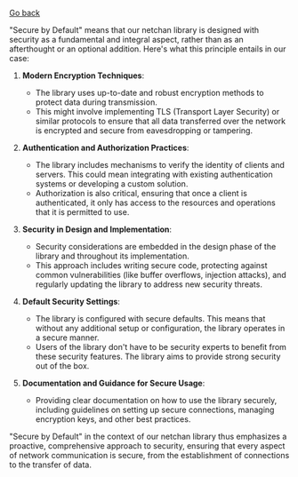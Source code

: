 [Go back](https://github.com/matveynator/netchan#general-goals-and-principles)

"Secure by Default" means that our netchan library is designed with security as a fundamental and integral aspect, rather than as an afterthought or an optional addition. Here's what this principle entails in our case:

1. **Modern Encryption Techniques**:
   - The library uses up-to-date and robust encryption methods to protect data during transmission.
   - This might involve implementing TLS (Transport Layer Security) or similar protocols to ensure that all data transferred over the network is encrypted and secure from eavesdropping or tampering.

2. **Authentication and Authorization Practices**:
   - The library includes mechanisms to verify the identity of clients and servers. This could mean integrating with existing authentication systems or developing a custom solution.
   - Authorization is also critical, ensuring that once a client is authenticated, it only has access to the resources and operations that it is permitted to use.

3. **Security in Design and Implementation**:
   - Security considerations are embedded in the design phase of the library and throughout its implementation.
   - This approach includes writing secure code, protecting against common vulnerabilities (like buffer overflows, injection attacks), and regularly updating the library to address new security threats.

4. **Default Security Settings**:
   - The library is configured with secure defaults. This means that without any additional setup or configuration, the library operates in a secure manner.
   - Users of the library don't have to be security experts to benefit from these security features. The library aims to provide strong security out of the box.

5. **Documentation and Guidance for Secure Usage**:
   - Providing clear documentation on how to use the library securely, including guidelines on setting up secure connections, managing encryption keys, and other best practices.

"Secure by Default" in the context of our netchan library thus emphasizes a proactive, comprehensive approach to security, ensuring that every aspect of network communication is secure, from the establishment of connections to the transfer of data.
